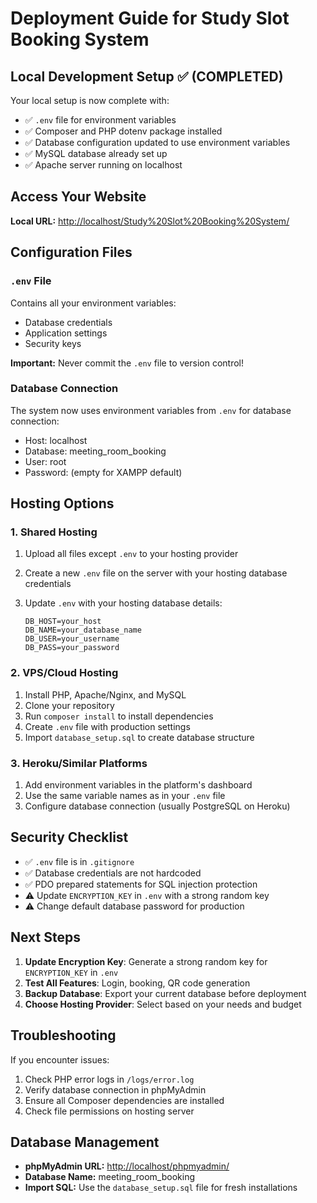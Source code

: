 # Deployment Guide for Study Slot Booking System

## Local Development Setup ✅ (COMPLETED)

Your local setup is now complete with:

- ✅ `.env` file for environment variables
- ✅ Composer and PHP dotenv package installed
- ✅ Database configuration updated to use environment variables
- ✅ MySQL database already set up
- ✅ Apache server running on localhost

## Access Your Website

**Local URL:** <http://localhost/Study%20Slot%20Booking%20System/>

## Configuration Files

### `.env` File

Contains all your environment variables:

- Database credentials
- Application settings
- Security keys

**Important:** Never commit the `.env` file to version control!

### Database Connection

The system now uses environment variables from `.env` for database connection:

- Host: localhost
- Database: meeting_room_booking
- User: root
- Password: (empty for XAMPP default)

## Hosting Options

### 1. Shared Hosting

1. Upload all files except `.env` to your hosting provider
2. Create a new `.env` file on the server with your hosting database credentials
3. Update `.env` with your hosting database details:

   ```
   DB_HOST=your_host
   DB_NAME=your_database_name
   DB_USER=your_username
   DB_PASS=your_password
   ```

### 2. VPS/Cloud Hosting

1. Install PHP, Apache/Nginx, and MySQL
2. Clone your repository
3. Run `composer install` to install dependencies
4. Create `.env` file with production settings
5. Import `database_setup.sql` to create database structure

### 3. Heroku/Similar Platforms

1. Add environment variables in the platform's dashboard
2. Use the same variable names as in your `.env` file
3. Configure database connection (usually PostgreSQL on Heroku)

## Security Checklist

- ✅ `.env` file is in `.gitignore`
- ✅ Database credentials are not hardcoded
- ✅ PDO prepared statements for SQL injection protection
- ⚠️  Update `ENCRYPTION_KEY` in `.env` with a strong random key
- ⚠️  Change default database password for production

## Next Steps

1. **Update Encryption Key**: Generate a strong random key for `ENCRYPTION_KEY` in `.env`
2. **Test All Features**: Login, booking, QR code generation
3. **Backup Database**: Export your current database before deployment
4. **Choose Hosting Provider**: Select based on your needs and budget

## Troubleshooting

If you encounter issues:

1. Check PHP error logs in `/logs/error.log`
2. Verify database connection in phpMyAdmin
3. Ensure all Composer dependencies are installed
4. Check file permissions on hosting server

## Database Management

- **phpMyAdmin URL:** <http://localhost/phpmyadmin/>
- **Database Name:** meeting_room_booking
- **Import SQL:** Use the `database_setup.sql` file for fresh installations
